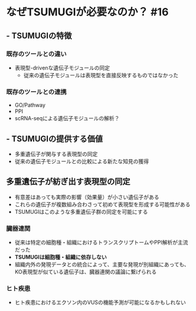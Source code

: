 # なぜTSUMUGIが必要なのか？ #16

## - TSUMUGIの特徴

###  既存のツールとの違い
- 表現型-drivenな遺伝子モジュールの同定
  - 従来の遺伝子モジュールは表現型を直接反映するものではなかった

### 既存のツールとの連携

- GO/Pathway
- PPI
- scRNA-seqによる遺伝子モジュールの解析？

## - TSUMUGIの提供する価値

- 多重遺伝子が関与する表現型の同定
- 従来の遺伝子モジュールとの比較による新たな知見の獲得

## 多重遺伝子が紡ぎ出す表現型の同定
- 有意差はあっても実際の影響（効果量）が小さい遺伝子がある
- これらの遺伝子が複数組み合わさって初めて表現型を形成する可能性がある
- TSUMUGIはこのような多重遺伝子群の同定を可能にする

### 臓器連関
- 従来は特定の細胞種・組織におけるトランスクリプトームやPPI解析が主流だった
- **TSUMUGIは細胞種・組織に依存しない**
- 組織内外の発現データとの統合によって、主要な発現が別組織にあっても、KO表現型が似ている遺伝子は、臓器連関の議論に繋げられる

### ヒト疾患
- ヒト疾患におけるエクソン内のVUSの機能予測が可能になるかもしれない


